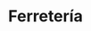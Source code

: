---
title: "Ferretería"
url: /ciudad-autonoma-de-buenos-aires/ferreteria-avenida-eva-peron/
shop: hardware
---